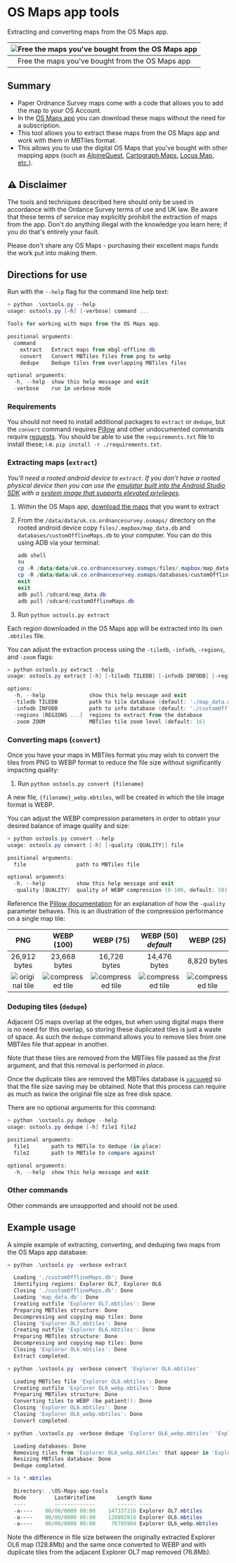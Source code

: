 # OS Maps app tools

Extracting and converting maps from the OS Maps app.

| ![Free the maps you've bought from the OS Maps app](./resources/screenshot.jpg) |
| :---: |
| Free the maps you've bought from the OS Maps app |

## Summary

* Paper Ordnance Survey maps come with a code that allows you to add the map to your OS Account.
* In the [OS Maps app](https://shop.ordnancesurvey.co.uk/apps/os-maps-subscriptions/#app) you can download these maps without the need for a subscription.
* This tool allows you to extract these maps from the OS Maps app and work with them in MBTiles format.
* This allows you to use the digital OS Maps that you've bought with other mapping apps (such as [AlpineQuest](https://alpinequest.net/en/help/v2/maps/file-based-select), [Cartograph Maps](https://www.cartograph.eu/v3/), [Locus Map](https://www.locusmap.app/), [etc.](https://www.cumbriasoaringclub.co.uk/kb/osm.php#apps)).

## :warning: Disclaimer

The tools and techniques described here should only be used in accordance with the Ordance Survey terms of use and UK law. Be aware that these terms of service may explicitly prohibit the extraction of maps from the app. Don't do anything illegal with the knowledge you learn here; if you do that's entirely your fault.

Please don't share any OS Maps - purchasing their excellent maps funds the work put into making them.

## Directions for use

Run with the `--help` flag for the command line help text:

```powershell
> python .\ostools.py --help
usage: ostools.py [-h] [-verbose] command ...

Tools for working with maps from the OS Maps app.

positional arguments:
  command
    extract   Extract maps from mbgl-offline.db
    convert   Convert MBTiles files from png to webp
    dedupe    Dedupe tiles from overlapping MBTiles files

optional arguments:
  -h, --help  show this help message and exit
  -verbose    run in verbose mode
```

### Requirements

You should not need to install additional packages to `extract` or `dedupe`, but the `convert` command requires [Pillow](https://pillow.readthedocs.io/en/stable/installation.html) and other undocumented commands require [requests](https://requests.readthedocs.io/en/latest/user/install/#install). You should be able to use the `requirements.txt` file to install these; i.e. `pip install -r ./requirements.txt`.

### Extracting maps (`extract`)

_You'll need a rooted android device to `extract`. If you don't have a rooted physical device then you can use the [emulator built into the Android Studio SDK](https://developer.android.com/studio/run/managing-avds) with a [system image that supports elevated privileges](https://developer.android.com/studio/run/managing-avds#system-image)._

1. Within the OS Maps app, [download the maps](https://osmaps.com/os-maps-help?categoryId=631349&article=637593#article-id-637593) that you want to extract
1. From the `/data/data/uk.co.ordnancesurvey.osmaps/` directory on the rooted android device copy `files/.mapbox/map_data.db` and `databases/customOfflineMaps.db` to your computer. You can do this using ADB via your terminal:

    ```powershell
    adb shell
    su
    cp -R /data/data/uk.co.ordnancesurvey.osmaps/files/.mapbox/map_data.db /sdcard/
    cp -R /data/data/uk.co.ordnancesurvey.osmaps/databases/customOfflineMaps.db /sdcard/
    exit
    exit
    adb pull /sdcard/map_data.db
    adb pull /sdcard/customOfflineMaps.db
    ```

1. Run `python ostools.py extract`

Each region downloaded in the OS Maps app will be extracted into its own `.mbtiles` file.

You can adjust the extraction process using the `-tiledb`, `-infodb`, `-regions`, and `-zoom` flags:

```powershell
> python ostools.py extract --help
usage: ostools.py extract [-h] [-tiledb TILEDB] [-infodb INFODB] [-regions [REGIONS ...]] [-zoom ZOOM]

options:
  -h, --help              show this help message and exit
  -tiledb TILEDB          path to tile database (default: './map_data.db')
  -infodb INFODB          path to info database (default: './customOfflineMaps.db')
  -regions [REGIONS ...]  regions to extract from the database
  -zoom ZOOM              MBTiles tile zoom level (default: 16)
```

### Converting maps (`convert`)

Once you have your maps in MBTiles format you may wish to convert the tiles from PNG to WEBP format to reduce the file size without significantly impacting quality:

1. Run `python ostools.py convert {filename}`

A new file, `{filename}_webp.mbtiles`, will be created in which the tile image format is WEBP.

You can adjust the WEBP compression parameters in order to obtain your desired balance of image quality and size:

```powershell
> python ostools.py convert --help
usage: ostools.py convert [-h] [-quality [QUALITY]] file

positional arguments:
  file                path to MBTiles file

optional arguments:
  -h, --help          show this help message and exit
  -quality [QUALITY]  quality of WEBP compression (0-100, default: 50)
```

Reference the [Pillow documentation](https://pillow.readthedocs.io/en/stable/handbook/image-file-formats.html#webp) for an explanation of how the `-quality` parameter behaves. This is an illustration of the compression performance on a single map tile:

| PNG | WEBP (100) | WEBP (75) | WEBP (50) _default_ | WEBP (25) | WEBP (0) |
| :---: | :---: | :---: | :---: | :---: | :---: |
| 26,912 bytes | 23,668 bytes | 16,726 bytes | 14,476 bytes | 8,820 bytes | 2,362 bytes |
| ![original tile](./resources/original.png) | ![compressed tile](./resources/100.webp) | ![compressed tile](./resources/75.webp) | ![compressed tile](./resources/50.webp) | ![compressed tile](./resources/25.webp) | ![compressed tile](./resources/0.webp) |

### Deduping tiles (`dedupe`)

Adjacent OS maps overlap at the edges, but when using digital maps there is no need for this overlap, so storing these duplicated tiles is just a waste of space. As such the `dedupe` command allows you to remove tiles from one MBTiles file that appear in another.

Note that these tiles are removed from the MBTiles file passed as the _first_ argument, and that this removal is performed _in place_.

Once the duplicate tiles are removed the MBTiles database is [`vacuum`ed](https://www.sqlite.org/lang_vacuum.html) so that the file size saving may be obtained. Note that this process can require as much as twice the original file size as free disk space.

There are no optional arguments for this command:

```powershell
> python .\ostools.py dedupe --help
usage: ostools.py dedupe [-h] file1 file2

positional arguments:
  file1       path to MBTile to dedupe (in place)
  file2       path to MBTile to compare against

optional arguments:
  -h, --help  show this help message and exit
```

### Other commands

Other commands are unsupported and should not be used.

## Example usage

A simple example of extracting, converting, and deduping two maps from the OS Maps app database:

```powershell
> python .\ostools.py -verbose extract

  Loading './customOfflineMaps.db': Done
  Identifying regions: Explorer OL7, Explorer OL6
  Closing './customOfflineMaps.db': Done
  Loading 'map_data.db': Done
  Creating outfile 'Explorer OL7.mbtiles': Done
  Preparing MBTiles structure: Done
  Decompressing and copying map tiles: Done
  Closing 'Explorer OL7.mbtiles': Done
  Creating outfile 'Explorer OL6.mbtiles': Done
  Preparing MBTiles structure: Done
  Decompressing and copying map tiles: Done
  Closing 'Explorer OL6.mbtiles': Done
  Extract completed.

> python .\ostools.py -verbose convert 'Explorer OL6.mbtiles'

  Loading MBTiles file 'Explorer OL6.mbtiles': Done
  Creating outfile 'Explorer OL6_webp.mbtiles': Done
  Preparing MBTiles structure: Done
  Converting tiles to WEBP (be patient!): Done
  Closing 'Explorer OL6.mbtiles': Done
  Closing 'Explorer OL6_webp.mbtiles': Done
  Convert completed.

> python .\ostools.py -verbose dedupe 'Explorer OL6_webp.mbtiles' 'Explorer OL7.mbtiles'

  Loading databases: Done
  Removing tiles from 'Explorer OL6_webp.mbtiles' that appear in 'Explorer OL7.mbtiles': 696 duplicates
  Resizing MBTiles database: Done
  Dedupe completed.

> ls *.mbtiles

  Directory: .\OS-Maps-app-tools
  Mode         LastWriteTime       Length Name
  ----         -------------       ------ ----
  -a----    00/00/0000 00:00    147337216 Explorer OL7.mbtiles
  -a----    00/00/0000 00:00    128802816 Explorer OL6.mbtiles
  -a----    00/00/0000 00:00     76795904 Explorer OL6_webp.mbtiles
```

Note the difference in file size between the originally extracted Explorer OL6 map (128.8Mb) and the same once converted to WEBP and with duplicate tiles from the adjacent Explorer OL7 map removed (76.8Mb).
